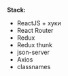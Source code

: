 **Stack:**

- ReactJS + хуки
- React Router
- Redux
- Redux thunk
- json-server
- Axios
- classnames
